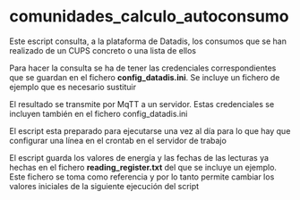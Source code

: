 # comunidades_calculo_autoconsumo
Este escript consulta, a la plataforma de Datadis, los consumos que se han realizado de un CUPS concreto o una lista de ellos

Para hacer la consulta se ha de tener las credenciales correspondientes que se guardan en el fichero **config_datadis.ini**. Se incluye un fichero de ejemplo que es necesario sustituir

El resultado se transmite por MqTT a un servidor. Estas credenciales se incluyen también en el fichero config_datadis.ini

El escript esta preparado para ejecutarse una vez al día para lo que hay que configurar una línea en el crontab en el servidor de trabajo

El escript guarda los valores de energía y las fechas de las lecturas ya hechas en el fichero **reading_register.txt** del que se incluye un ejemplo. Este fichero se toma como referencia y por lo tanto permite cambiar los valores iniciales de la siguiente ejecución del script

